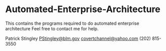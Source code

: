 # Automated-Enterprise-Architecture
This contains the programs required to do automated enterprise architecture
Feel free to contact me for help. 

Patrick Stingley
PStingley@blm.gov
covertchannel@yahoo.com
(202) 815-3550
